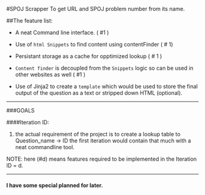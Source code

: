 #SPOJ Scrapper
To get URL and SPOJ problem number from its name.

##The feature list:

+ A neat Command line interface. ( #1 )

+ Use of `html Snippets` to find content using contentFinder ( # 1)

+ Persistant storage as a cache for opptimized lookup ( # 1 )

+ `Content finder` is decoupled from the `Snippets` logic so can be used in other websites as well ( #1 )

+ Use of Jinja2 to create a `template` which would be used to store the final output of the question as a text or stripped down HTML (optional).









<hr>

###GOALS

####Iteration ID:

1) the actual requirement of the project is to create a lookup table to Question_name -> ID the first iteration would contain that much with a neat commandline tool.

NOTE: here (#d) means features required to be implemented in the Iteration ID = d.

<hr>

#### I have some special planned for later.
